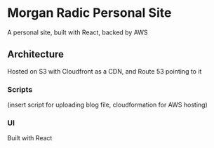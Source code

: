 # Morgan Radic Personal Site

A personal site, built with React, backed by AWS

## Architecture

Hosted on S3 with Cloudfront as a CDN, and Route 53 pointing to it

### Scripts

(insert script for uploading blog file, cloudformation for AWS hosting)

### UI

Built with React